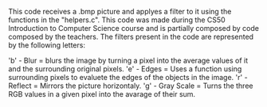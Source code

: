 This code receives a .bmp picture and applyes a filter to it using the functions in the "helpers.c". 
This code was made during the CS50 Introduction to Computer Science course and is partially composed by code composed by the teachers.
The filters present in the code are represented by the following letters:

'b' - Blur = blurs the image by turning a pixel into the average values of it and the surrounding original pixels.
'e' - Edges = Uses a function using surrounding pixels to evaluete the edges of the objects in the image.
'r' - Reflect = Mirrors the picture horizontaly.
'g' - Gray Scale = Turns the three RGB values in a given pixel into the avarage of their sum.
